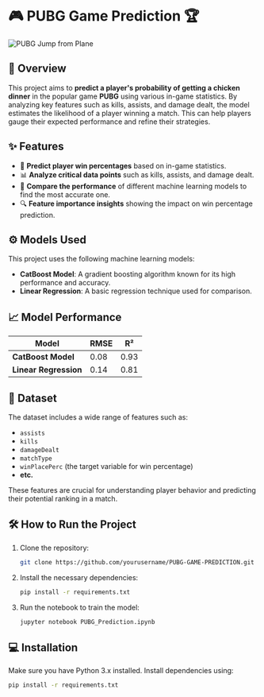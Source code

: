 # 🎮 PUBG Game Prediction 🏆

![PUBG Jump from Plane](https://w0.peakpx.com/wallpaper/505/66/HD-wallpaper-pubg-jump-from-plane-pubg-playerunknowns-battlegrounds-2018-games-games-thumbnail.jpg)

## 🚀 Overview
This project aims to **predict a player's probability of getting a chicken dinner** in the popular game **PUBG** using various in-game statistics. By analyzing key features such as kills, assists, and damage dealt, the model estimates the likelihood of a player winning a match. This can help players gauge their expected performance and refine their strategies.
## ✨ Features
- 🧠 **Predict player win percentages** based on in-game statistics.
- 📊 **Analyze critical data points** such as kills, assists, and damage dealt.
- 🤖 **Compare the performance** of different machine learning models to find the most accurate one.
- 🔍 **Feature importance insights** showing the impact on win percentage prediction.

## ⚙️ Models Used
This project uses the following machine learning models:
- **CatBoost Model**: A gradient boosting algorithm known for its high performance and accuracy.
- **Linear Regression**: A basic regression technique used for comparison.

## 📈 Model Performance
| Model                | RMSE  | R²    |
|----------------------|-------|-------|
| **CatBoost Model**   | 0.08  | 0.93  |
| **Linear Regression** | 0.14  | 0.81  |

## 📂 Dataset
The dataset includes a wide range of features such as:
- `assists`
- `kills`
- `damageDealt`
- `matchType`
- `winPlacePerc` (the target variable for win percentage)
- **etc.**

These features are crucial for understanding player behavior and predicting their potential ranking in a match.

## 🛠️ How to Run the Project
1. Clone the repository:
    ```bash
    git clone https://github.com/yourusername/PUBG-GAME-PREDICTION.git
    ```
2. Install the necessary dependencies:
    ```bash
    pip install -r requirements.txt
    ```
3. Run the notebook to train the model:
    ```bash
    jupyter notebook PUBG_Prediction.ipynb
    ```

## 💻 Installation
Make sure you have Python 3.x installed. Install dependencies using:
```bash
pip install -r requirements.txt
